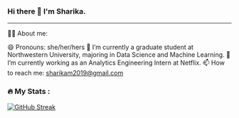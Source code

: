 ### Hi there 👋 I'm Sharika.

---

:woman_technologist: About me:

😄 Pronouns: she/her/hers
🌱 I’m currently a graduate student at Northwestern University, majoring in Data Science and Machine Learning.
🔭 I’m currently working as an Analytics Engineering Intern at Netflix.
📫 How to reach me: sharikam2019@gmail.com

### :fire: My Stats :

[![GitHub Streak](http://github-readme-streak-stats.herokuapp.com?user=sharika95m&theme=dark&background=000000)](https://git.io/streak-stats)

<!--
**sharika95m/sharika95m** is a ✨ _special_ ✨ repository because its `README.md` (this file) appears on your GitHub profile.

Here are some ideas to get you started:

- 🔭 I’m currently working on ...
- 🌱 I’m currently learning ...
- 👯 I’m looking to collaborate on ...
- 🤔 I’m looking for help with ...
- 💬 Ask me about ...
- 📫 How to reach me: ...
- 😄 Pronouns: ...
- ⚡ Fun fact: ...
-->
